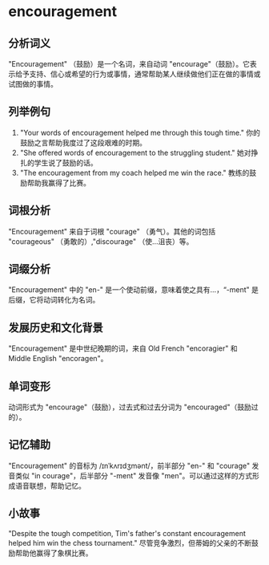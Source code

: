 # encouragement

## 分析词义

  

"Encouragement" （鼓励）是一个名词，来自动词 "encourage"（鼓励）。它表示给予支持、信心或希望的行为或事情，通常帮助某人继续做他们正在做的事情或试图做的事情。

  

## 列举例句

  

1.  "Your words of encouragement helped me through this tough time." 你的鼓励之言帮助我度过了这段艰难的时期。
2.  "She offered words of encouragement to the struggling student." 她对挣扎的学生说了鼓励的话。
3.  "The encouragement from my coach helped me win the race." 教练的鼓励帮助我赢得了比赛。

  

## 词根分析

  

"Encouragement" 来自于词根 "courage" （勇气）。其他的词包括 "courageous" （勇敢的）,"discourage" （使...沮丧）等。

  

## 词缀分析

  

"Encouragement" 中的 "en-" 是一个使动前缀，意味着使之具有...，“-ment" 是后缀，它将动词转化为名词。

  

## 发展历史和文化背景

  

"Encouragement" 是中世纪晚期的词，来自 Old French "encoragier" 和 Middle English "encoragen"。

  

## 单词变形

  

动词形式为 "encourage"（鼓励），过去式和过去分词为 "encouraged"（鼓励过的）。

  

## 记忆辅助

  

"Encouragement" 的音标为 /ɪnˈkʌrɪdʒmənt/，前半部分 "en-" 和 "courage" 发音类似 "in courage"，后半部分 "-ment" 发音像 "men"。可以通过这样的方式形成语音联想，帮助记忆。

  

## 小故事

  

"Despite the tough competition, Tim's father's constant encouragement helped him win the chess tournament." 尽管竞争激烈，但蒂姆的父亲的不断鼓励帮助他赢得了象棋比赛。

